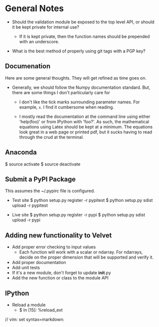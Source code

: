General Notes
=============

* Should the validation module be exposed to the top level API, or
  should it be kept private for internal use?

  - If it is kept private, then the function names should be prepended
    with an underscore.

* What is the best method of properly using git tags with a PGP key?

## Documenation

Here are some general thoughts. They will get refined as time goes on.

* Generally, we should follow the Numpy documentation standard. But,
there are some things I don't particularly care for

  - I don't like the tick marks surrounding parameter names. For
  example, `x`. I find it cumbersome when reading.

  - I mostly read the documentation at the command line using either
  'help(foo)' or from IPython with 'foo?'. As such, the mathematical
  equations using Latex should be kept at a minimum. The equations look
  great in a web page or printed pdf, but it sucks having to read
  through the crud at the terminal.

## Anaconda
$ source activate <environment>
$ source deactivate

## Submit a PyPI Package

This assumes the ~/.pypirc file is configured.

* Test site
  $ python setup.py register -r pypitest
  $ python setup.py sdist upload -r pypitest

* Live site
  $ python setup.py register -r pypi
  $ python setup.py sdist upload -r pypi

## Adding new functionality to Velvet
 
* Add proper error checking to input values
  - Each function will work with a scalar or ndarray. For ndarrays,
  decide on the proper dimension that will be supported and verify it.
* Add proper documentation
* Add unit tests
* If it's a new module, don't forget to update __init__.py 
* Add the new function or class to the module API

## IPython

* Reload a module
  - $ In [15]: %reload_ext <module name>

// vim: set syntax=markdown:
